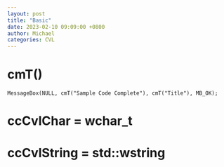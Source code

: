 ```yaml
---
layout: post
title: "Basic"
date: 2023-02-10 09:09:00 +0800
author: Michael
categories: CVL
---
```


# cmT()
    MessageBox(NULL, cmT("Sample Code Complete"), cmT("Title"), MB_OK);

# ccCvlChar = wchar_t 

# ccCvlString = std::wstring 